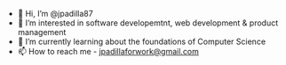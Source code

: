 - 👋 Hi, I’m @jpadilla87
- 👀 I’m interested in software developemtnt, web development & product management
- 🌱 I’m currently learning about the foundations of Computer Science
- 📫 How to reach me - jpadillaforwork@gmail.com

<!---
jpadilla87/jpadilla87 is a ✨ special ✨ repository because its `README.md` (this file) appears on your GitHub profile.
You can click the Preview link to take a look at your changes.
--->
